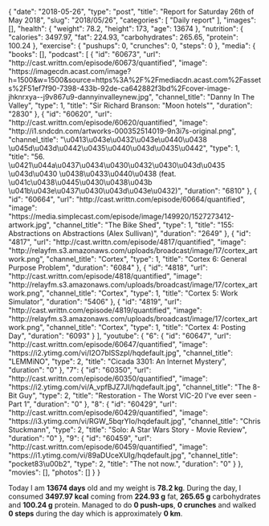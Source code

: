 {
    "date": "2018-05-26",
    "type": "post",
    "title": "Report for Saturday 26th of May 2018",
    "slug": "2018\/05\/26",
    "categories": [
        "Daily report"
    ],
    "images": [],
    "health": {
        "weight": 78.2,
        "height": 173,
        "age": 13674
    },
    "nutrition": {
        "calories": 3497.97,
        "fat": 224.93,
        "carbohydrates": 265.65,
        "protein": 100.24
    },
    "exercise": {
        "pushups": 0,
        "crunches": 0,
        "steps": 0
    },
    "media": {
        "books": [],
        "podcast": [
            {
                "id": "60673",
                "url": "http:\/\/cast.writtn.com\/episode\/60673\/quantified",
                "image": "https:\/\/imagecdn.acast.com\/image?h=1500&w=1500&source=https%3A%2F%2Fmediacdn.acast.com%2Fassets%2F51ef7f90-7398-433b-92de-ca642882f3bd%2Fcover-image-jhknrxya--j9v867u9-dannyinvalleynew.jpg",
                "channel_title": "Danny In The Valley",
                "type": 1,
                "title": "Sir Richard Branson: \"Moon hotels\"",
                "duration": "2830"
            },
            {
                "id": "60620",
                "url": "http:\/\/cast.writtn.com\/episode\/60620\/quantified",
                "image": "http:\/\/i1.sndcdn.com\/artworks-000352514019-9n3i7s-original.png",
                "channel_title": "\u0413\u043e\u0432\u043e\u0440\u0438 \u045d\u043d\u0442\u0435\u0440\u043d\u0435\u0442",
                "type": 1,
                "title": "56. \u0421\u044a\u0437\u0434\u0430\u0432\u0430\u043d\u0435 \u043d\u0430 \u0438\u0433\u0440\u0438 (feat. \u041c\u0438\u0445\u0430\u0438\u043b \u041b\u043e\u0437\u0430\u043d\u043e\u0432)",
                "duration": "6810"
            },
            {
                "id": "60664",
                "url": "http:\/\/cast.writtn.com\/episode\/60664\/quantified",
                "image": "https:\/\/media.simplecast.com\/episode\/image\/149920\/1527273412-artwork.jpg",
                "channel_title": "The Bike Shed",
                "type": 1,
                "title": "155: Abstractions on Abstractions (Alex Sullivan)",
                "duration": "2649"
            },
            {
                "id": "4817",
                "url": "http:\/\/cast.writtn.com\/episode\/4817\/quantified",
                "image": "http:\/\/relayfm.s3.amazonaws.com\/uploads\/broadcast\/image\/17\/cortex_artwork.png",
                "channel_title": "Cortex",
                "type": 1,
                "title": "Cortex 6: General Purpose Problem",
                "duration": "6084"
            },
            {
                "id": "4818",
                "url": "http:\/\/cast.writtn.com\/episode\/4818\/quantified",
                "image": "http:\/\/relayfm.s3.amazonaws.com\/uploads\/broadcast\/image\/17\/cortex_artwork.png",
                "channel_title": "Cortex",
                "type": 1,
                "title": "Cortex 5: Work Simulator",
                "duration": "5406"
            },
            {
                "id": "4819",
                "url": "http:\/\/cast.writtn.com\/episode\/4819\/quantified",
                "image": "http:\/\/relayfm.s3.amazonaws.com\/uploads\/broadcast\/image\/17\/cortex_artwork.png",
                "channel_title": "Cortex",
                "type": 1,
                "title": "Cortex 4: Posting Day",
                "duration": "6093"
            }
        ],
        "youtube": {
            "6": {
                "id": "60647",
                "url": "http:\/\/cast.writtn.com\/episode\/60647\/quantified",
                "image": "https:\/\/i2.ytimg.com\/vi\/I2O7blSSzpI\/hqdefault.jpg",
                "channel_title": "LEMMiNO",
                "type": 2,
                "title": "Cicada 3301: An Internet Mystery",
                "duration": "0"
            },
            "7": {
                "id": "60350",
                "url": "http:\/\/cast.writtn.com\/episode\/60350\/quantified",
                "image": "https:\/\/i2.ytimg.com\/vi\/A_vpfBJZ7JI\/hqdefault.jpg",
                "channel_title": "The 8-Bit Guy",
                "type": 2,
                "title": "Restoration - The Worst VIC-20 I've ever seen - Part 1",
                "duration": "0"
            },
            "8": {
                "id": "60429",
                "url": "http:\/\/cast.writtn.com\/episode\/60429\/quantified",
                "image": "https:\/\/i3.ytimg.com\/vi\/RGW_5bqrYIo\/hqdefault.jpg",
                "channel_title": "Chris Stuckmann",
                "type": 2,
                "title": "Solo: A Star Wars Story - Movie Review",
                "duration": "0"
            },
            "9": {
                "id": "60459",
                "url": "http:\/\/cast.writtn.com\/episode\/60459\/quantified",
                "image": "https:\/\/i1.ytimg.com\/vi\/89aDUceXUIg\/hqdefault.jpg",
                "channel_title": "pocket83\u00b2",
                "type": 2,
                "title": "The not now.",
                "duration": "0"
            }
        },
        "movies": [],
        "photos": []
    }
}

Today I am <strong>13674 days</strong> old and my weight is <strong>78.2 kg</strong>. During the day, I consumed <strong>3497.97 kcal</strong> coming from <strong>224.93 g</strong> fat, <strong>265.65 g</strong> carbohydrates and <strong>100.24 g</strong> protein. Managed to do <strong>0 push-ups</strong>, <strong>0 crunches</strong> and walked <strong>0 steps</strong> during the day which is approximately <strong>0 km</strong>.